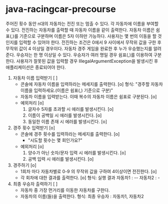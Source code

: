 # java-racingcar-precourse

주어진 횟수 동안 n대의 자동차는 전진 또는 멈출 수 있다.
각 자동차에 이름을 부여할 수 있다. 전진하는 자동차를 출력할 때 자동차 이름을 같이 출력한다.
자동차 이름은 쉼표(,)를 기준으로 구분하며 이름은 5자 이하만 가능하다.
사용자는 몇 번의 이동을 할 것인지를 입력할 수 있어야 한다.
전진하는 조건은 0에서 9 사이에서 무작위 값을 구한 후 무작위 값이 4 이상일 경우이다.
자동차 경주 게임을 완료한 후 누가 우승했는지를 알려준다. 우승자는 한 명 이상일 수 있다.
우승자가 여러 명일 경우 쉼표(,)를 이용하여 구분한다.
사용자가 잘못된 값을 입력할 경우 IllegalArgumentException을 발생시킨 후 애플리케이션은 종료되어야 한다.

1. 자동차 이름 입력받기 [ ]
   - 콘솔에 자동차 이름을 입력하라는 메세지를 출력한다. [o]
     형식: "경주할 자동차 이름을 입력하세요.(이름은 쉼표(,) 기준으로 구분)"
   - 자동차 이름을 입력받는다. 이때 복수의 자동차 이름은 쉼표로 구분된다. [o]
   - 예외처리 [o]
      1. 글자수 5자를 초과할 시 에러를 발생시킨다. [o]
      2. 이름이 공백일 시 에러를 발생시킨다. [o]
      3. 동일한 이름 존재 시 에러를 발생시킨다. [o] 
2. 경주 횟수 입력받기 [o]
   - 콘솔에 경주 횟수를 입력하라는 메세지를 출력한다. [o]  
     - "시도할 횟수는 몇 회인가요?"
   - 예외처리 [o]
     1. 양수가 아닌 숫자/문자 입력 시 에러를 발생시킨다. [o]
     2. 공백 입력 시 에러를 발생시킨다. [o]
3. 경주하기 [o]
   - 1회차 마다 자동차별로 0-9 의 무작위 값을 구하여 4이상이면 전진한다. [o]
   - 각 회차에 대한 결과를 출력한다. [o]
     형식:
       실행 결과
       자동차1 : --
       자동차2 : -
4. 최종 우승자 출력하기 [ ]
   - 자동차 중 가장 먼거리를 이동한 자동차를 구한다.
   - 자동차의 이름(들)을 출력한다.
     형식: 최종 우승자 : 자동차1, 자동차2